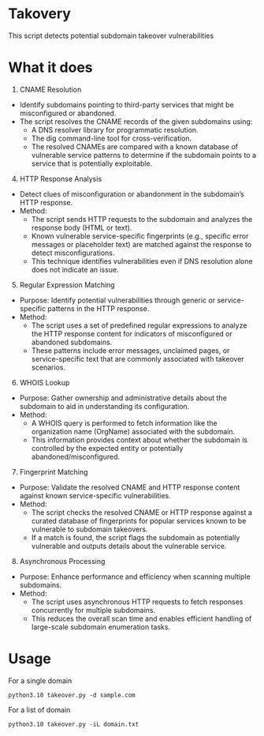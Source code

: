 # Takovery
This script detects potential subdomain takeover vulnerabilities

# What it does

1. CNAME Resolution
* Identify subdomains pointing to third-party services that might be misconfigured or abandoned.
* The script resolves the CNAME records of the given subdomains using:
  - A DNS resolver library for programmatic resolution.
  - The dig command-line tool for cross-verification.
  - The resolved CNAMEs are compared with a known database of vulnerable service patterns to determine if the subdomain points to a service that is potentially exploitable.

4. HTTP Response Analysis
* Detect clues of misconfiguration or abandonment in the subdomain’s HTTP response.
* Method:
  -	The script sends HTTP requests to the subdomain and analyzes the response body (HTML or text).
  -	Known vulnerable service-specific fingerprints (e.g., specific error messages or placeholder text) are matched against the response to detect misconfigurations.
  -	This technique identifies vulnerabilities even if DNS resolution alone does not indicate an issue.

5. Regular Expression Matching
* Purpose: Identify potential vulnerabilities through generic or service-specific patterns in the HTTP response.
* Method:
  -	The script uses a set of predefined regular expressions to analyze the HTTP response content for indicators of misconfigured or abandoned subdomains.
  - These patterns include error messages, unclaimed pages, or service-specific text that are commonly associated with takeover scenarios.

6. WHOIS Lookup
* Purpose: Gather ownership and administrative details about the subdomain to aid in understanding its configuration.
* Method:
  -	A WHOIS query is performed to fetch information like the organization name (OrgName) associated with the subdomain.
  - This information provides context about whether the subdomain is controlled by the expected entity or potentially abandoned/misconfigured.

7. Fingerprint Matching
* Purpose: Validate the resolved CNAME and HTTP response content against known service-specific vulnerabilities.
* Method:
  -	The script checks the resolved CNAME or HTTP response against a curated database of fingerprints for popular services known to be vulnerable to subdomain takeovers.
  - If a match is found, the script flags the subdomain as potentially vulnerable and outputs details about the vulnerable service.

8. Asynchronous Processing
* Purpose: Enhance performance and efficiency when scanning multiple subdomains.
* Method:
  -	The script uses asynchronous HTTP requests to fetch responses concurrently for multiple subdomains.
  - This reduces the overall scan time and enables efficient handling of large-scale subdomain enumeration tasks.


# Usage

For a single domain

```python3.10 takeover.py -d sample.com```

For a list of domain

```python3.10 takeover.py -iL domain.txt```
